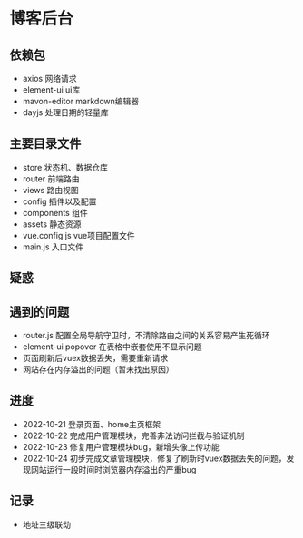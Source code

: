 # 博客后台

## 依赖包
- axios 网络请求
- element-ui ui库
- mavon-editor markdown编辑器
- dayjs 处理日期的轻量库

## 主要目录文件
- store 状态机、数据仓库
- router 前端路由
- views 路由视图
- config 插件以及配置
- components 组件
- assets 静态资源
- vue.config.js vue项目配置文件
- main.js 入口文件

## 疑惑

## 遇到的问题
- router.js 配置全局导航守卫时，不清除路由之间的关系容易产生死循环
- element-ui popover 在表格中嵌套使用不显示问题
- 页面刷新后vuex数据丢失，需要重新请求
- 网站存在内存溢出的问题（暂未找出原因）

## 进度
- 2022-10-21 登录页面、home主页框架
- 2022-10-22 完成用户管理模块，完善非法访问拦截与验证机制
- 2022-10-23 修复用户管理模块bug，新增头像上传功能
- 2022-10-24 初步完成文章管理模块，修复了刷新时vuex数据丢失的问题，发现网站运行一段时间时浏览器内存溢出的严重bug

## 记录
- 地址三级联动